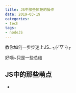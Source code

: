 ```yaml
---
title: JS中那些惊艳的操作
date: 2019-03-19
categories:
- tech
tags:
- nodeJS
---
```


教你如何一步步迷上JS.. ╮(╯▽╰)╭ 


<!--more-->

好嘀~只是一些总结 


## JS中的那些萌点
 - <script>标签中，合理使用``defer="defer"``(延迟执行)，``async="async"``(异步执行)
 - 外部JS可以使用其它扩展名(如.php)，但必须返回正确MINE类型
 - 使用``var obj = preferredObj || backupObj;`` 提供后备值 ::aru:surprised:: 
 - 函数中使用``arguements[]``获取参数
 - 无函数签名，再见吧重载 ::aru:meditation:: 
 - 函数无引用传参，只要不作死用全局变量，封装就很完美
 - 神奇的垃圾收集功能，开发时无需考虑手动释放内存
 - 函数传参使用``function hh({})``直接传包含参数的对象，更加灵活
 - 数组每一个位置可以存不同类型的数据 ::aru:blood2:: 
 - 数组支持模拟栈操作，如``push()``和``pop()``
 - 数组支持模拟队列操作，如``push()``和``shift()``
 - 数组支持从相反方向模拟队列，如``unshift()``和``pop()``
 - ``sort()``可自定义比较函数为参数
 - 数组``splice()``可太好用了吧
 - 函数是对象，函数名是指针
 - 可以像传递参数一样把一个函数传给另一个函数，也可以将一个函数作为另一个函数的结果返回
 - 函数中可通过``arguments.callee``获取当前函数名指针
 - 使用``arguments.callee.caller``获取调用当前函数的引用
 - 使用``function.apply(this/*作用域*/, arguments)``或``function.call(this, arg1, arg2...)``指定作用域运行函数
 - 使用函数固有属性``function.length``获取其期待的参数个数
 - 通过函数继承属性``toLocaleString()````toString()````valueOf()``返回代码，方便调试
 - 使用``indexOf()````lastIndexOf()``查找元素出现位置
 - ``trim()``删除字符串开头结尾空格
 - 支持正则``RegExp``
 - 神奇但可怕的``eval("")``可将字符串转译成代码并就地执行
 - ``encodeURI()/decodeURI()``与``encodeURIComponent()/decodeURICompoent()``处理uri
 - 立即调用函数``function(){}();``
 - 内置Math对象
 - Math中``ceil()````floor()````round()``向上，向下，标准舍入
 - ``Math.random()``大于零小于一随机数
 - 对象中使用``functionName: function(){}``直接定义函数
 - ES6中``(x)=>x+1``等价于``function(x){return x+1;}``
 - 使用``;(function(name, context, definition){moudle.exports = definition();})('funationName', this, function(){});``封装模块

## 小心得
 - 不建议使用``with``语句
 - ``label``标签少用
 - ``0.1 + 0.2 != 0.3`` 浮点型天坑，与C类似
 - ``~26 == -27`` 利用按位非提高效率
 - 标识符查询由内部环境向外部环境进行
 - 没有块级作用域，与C++不同
 - ``var obj2 = obj1;``实际是引用
 - 函数传参时传对象，实际传的是指针
 - 全局变量用完及时置为null以提性能
 - 使用变量属性访问对象只能使用``obj[var]``
 - ``var sum = function sum(){};``在Safari中会报错
 - 不能为基本类型值添加属性和方法
 - ``new Number("25")``返回对象，而``Number("25")``返回25
 - 布尔表达式中对象均为true
